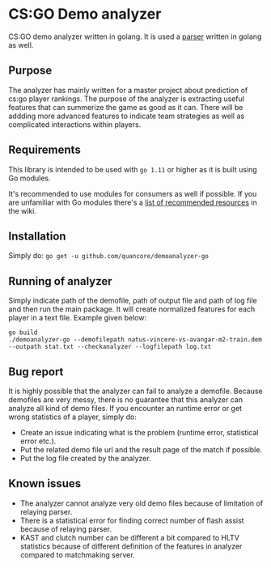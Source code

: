 # CS:GO Demo analyzer

CS:GO demo analyzer written in golang. It is used a [parser](https://github.com/markus-wa/demoinfocs-golang) written in golang as well. 


## Purpose

The analyzer has mainly written for a master project about prediction of cs:go player rankings. The purpose of the analyzer is extracting useful features that can summerize the game as good as it can. There will be addding more advanced features to indicate team strategies as well as complicated interactions within players. 
 
## Requirements

This library is intended to be used with  `go 1.11`  or higher as it is built using Go modules.

It's recommended to use modules for consumers as well if possible. If you are unfamiliar with Go modules there's a  [list of recommended resources](https://github.com/markus-wa/demoinfocs-golang/wiki/Go-Modules#recommended-links--articles)  in the wiki.

## Installation

Simply do:  `go get -u github.com/quancore/demoanalyzer-go`

## Running of analyzer

Simply indicate path of the demofile, path of output file and path of log file and then run the main package. It will create normalized features for each player in a text file. Example given below:

    go build
    ./demoanalyzer-go --demofilepath natus-vincere-vs-avangar-m2-train.dem --outpath stat.txt --checkanalyzer --logfilepath log.txt

## Bug report

It is highly possible that the analyzer can fail to analyze a demofile. Because demofiles are very messy, there is no guarantee that this analyzer can analyze all kind of demo files. If you encounter an runtime error or get wrong statistics of a player, simply do: 
 - Create an issue indicating what is the problem (runtime error, statistical error etc.).
 - Put the related demo file url and the result page of the match if possible.
 - Put the log file created by the analyzer.

## Known issues

 - The analyzer cannot analyze very old demo files because of limitation of relaying parser.
 - There is a statistical error for finding correct number of flash assist because of relaying parser.
 - KAST and clutch number can be different a bit compared to HLTV statistics because of different definition of the features in analyzer compared to matchmaking server.
